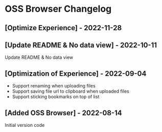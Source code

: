 # OSS Browser Changelog

## [Optimize Experience] - 2022-11-28

## [Update README & No data view] - 2022-10-11

Update README & No data view

## [Optimization of Experience] - 2022-09-04

- Support renaming when uploading files
- Support saving file url to clipboard when uploaded files
- Support sticking bookmarks on top of list

## [Added OSS Browser] - 2022-08-14

Initial version code
